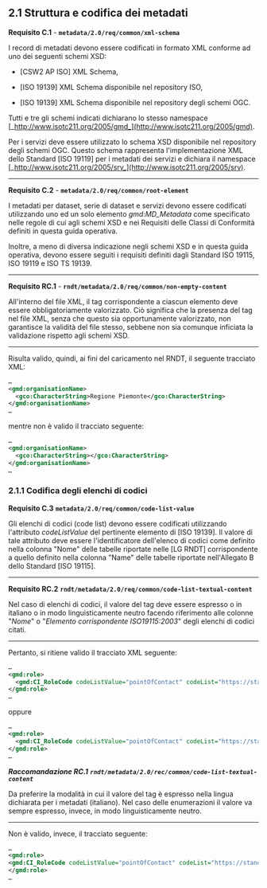 ## 2.1 Struttura e codifica dei metadati

<a name=C.1>**Requisito C.1** </a>- **```metadata/2.0/req/common/xml-schema```**

I record di metadati devono essere codificati in formato XML conforme ad uno dei seguenti schemi XSD:

- [CSW2 AP ISO] XML Schema,

- [ISO 19139] XML Schema disponibile nel repository ISO,

- [ISO 19139] XML Schema disponibile nel repository degli schemi OGC.

Tutti e tre gli schemi indicati dichiarano lo stesso namespace [_http://www.isotc211.org/2005/gmd_](http://www.isotc211.org/2005/gmd).

Per i servizi deve essere utilizzato lo schema XSD disponibile nel repository degli schemi OGC. Questo schema rappresenta l&#39;implementazione XML dello Standard [ISO 19119] per i metadati dei servizi e dichiara il namespace [_http://www.isotc211.org/2005/srv_](http://www.isotc211.org/2005/srv).

---

<a name=C.2>**Requisito C.2**</a> - **```metadata/2.0/req/common/root-element```**

I metadati per dataset, serie di dataset e servizi devono essere codificati utilizzando uno ed un solo elemento _gmd:MD\_Metadata_ come specificato nelle regole di cui agli schemi XSD e nei Requisiti delle Classi di Conformità definiti in questa guida operativa.

Inoltre, a meno di diversa indicazione negli schemi XSD e in questa guida operativa, devono essere seguiti i requisiti definiti dagli Standard ISO 19115, ISO 19119 e ISO TS 19139.

---

<a name=RC.1>**Requisito RC.1**</a> - **```rndt/metadata/2.0/req/common/non-empty-content```**

All'interno del file XML, il tag corrispondente a ciascun elemento deve essere obbligatoriamente valorizzato. Ciò significa che la presenza del tag nel file XML, senza che questo sia opportunamente valorizzato, non garantisce la validità del file stesso, sebbene non sia comunque inficiata la validazione rispetto agli schemi XSD.

---

Risulta valido, quindi, ai fini del caricamento nel RNDT, il seguente tracciato XML:

``` xml
…
<gmd:organisationName>
  <gco:CharacterString>Regione Piemonte</gco:CharacterString>
</gmd:organisationName>
…
```

mentre non è valido il tracciato seguente:

``` xml
…
<gmd:organisationName>
  <gco:CharacterString></gco:CharacterString>
</gmd:organisationName>
…
```

### 2.1.1 Codifica degli elenchi di codici

<a name=C.3>**Requisito C.3**</a>  **```metadata/2.0/req/common/code-list-value```**

Gli elenchi di codici (code list) devono essere codificati utilizzando l&#39;attributo _codeListValue_ del pertinente elemento di [ISO 19139]. Il valore di tale attributo deve essere l&#39;identificatore dell&#39;elenco di codici come definito nella colonna &quot;Nome&quot; delle tabelle riportate nelle [LG RNDT] corrispondente a quello definito nella colonna &quot;Name&quot; delle tabelle riportate nell&#39;Allegato B dello Standard [ISO 19115].

---

<a name=RC.2>**Requisito RC.2**</a>  **```rndt/metadata/2.0/req/common/code-list-textual-content```**

Nel caso di elenchi di codici, il valore del tag deve essere espresso o in italiano o in modo linguisticamente neutro facendo riferimento alle colonne &quot;_Nome_&quot; o &quot;_Elemento corrispondente ISO19115:2003_&quot; degli elenchi di codici citati.

---

Pertanto, si ritiene valido il tracciato XML seguente:

``` xml
…
<gmd:role>
  <gmd:CI_RoleCode codeListValue="pointOfContact" codeList="https://standards.iso.org/iso/19139/resources/gmxCodelists.xml#CI_RoleCode">punto di contatto</gmd:CI_RoleCode>
</gmd:role>
…
```

oppure

``` xml
…
<gmd:role>
  <gmd:CI_RoleCode codeListValue="pointOfContact" codeList="https://standards.iso.org/iso/19139/resources/gmxCodelists.xml#CI_RoleCode">pointOfContact</gmd:CI_RoleCode>
</gmd:role>
…
```

<a name=recRC.1>***Raccomandazione RC.1**</a>  **```rndt/metadata/2.0/rec/common/code-list-textual-content```***

Da preferire la modalità in cui il valore del tag è espresso nella lingua dichiarata per i metadati (italiano). Nel caso delle enumerazioni il valore va sempre espresso, invece, in modo linguisticamente neutro.

---

Non è valido, invece, il tracciato seguente:

``` xml
…
<gmd:role>
<gmd:CI_RoleCode codeListValue="pointOfContact" codeList="https://standards.iso.org/iso/19139/resources/gmxCodelists.xml#CI_RoleCode"/>
</gmd:role>
…
```
